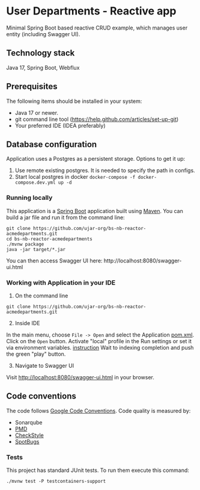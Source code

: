 # User Departments - Reactive app

Minimal Spring Boot based reactive CRUD example, which manages user entity (including Swagger UI).

## Technology stack

Java 17, Spring Boot, Webflux

## Prerequisites

The following items should be installed in your system:

* Java 17 or newer.
* git command line tool (https://help.github.com/articles/set-up-git)
* Your preferred IDE (IDEA preferably)

## Database configuration

Application uses a Postgres as a persistent storage. Options to get it up:

1. Use remote existing postgres. It is needed to specify the path in configs.
1. Start local postgres in docker `docker-compose -f docker-compose.dev.yml up -d`

### Running locally

This application is a [Spring Boot](https://spring.io/guides/gs/spring-boot) application built
using [Maven](https://spring.io/guides/gs/maven/). You can build a jar file and run it from the command line:

```
git clone https://github.com/ujar-org/bs-nb-reactor-acmedepartments.git
cd bs-nb-reactor-acmedepartments
./mvnw package
java -jar target/*.jar
```

You can then access Swagger UI here: http://localhost:8080/swagger-ui.html

### Working with Application in your IDE

1) On the command line

```
git clone https://github.com/ujar-org/bs-nb-reactor-acmedepartments.git
```

2) Inside IDE

In the main menu, choose `File -> Open` and select the Application [pom.xml](pom.xml). Click on the `Open` button.
Activate "local" profile in the Run settings or set it via environment
variables. [instruction](https://stackoverflow.com/questions/38520638/how-to-set-spring-profile-from-system-variable)
Wait to indexing completion and push the green "play" button.

3) Navigate to Swagger UI

Visit [http://localhost:8080/swagger-ui.html](http://localhost:8080/swagger-ui.html) in your browser.

## Code conventions

The code follows [Google Code Conventions](https://google.github.io/styleguide/javaguide.html). Code
quality is measured by:

- Sonarqube
- [PMD](https://pmd.github.io/)
- [CheckStyle](https://checkstyle.sourceforge.io/)
- [SpotBugs](https://spotbugs.github.io/)

### Tests

This project has standard JUnit tests. To run them execute this command:

```text
./mvnw test -P testcontainers-support
```
